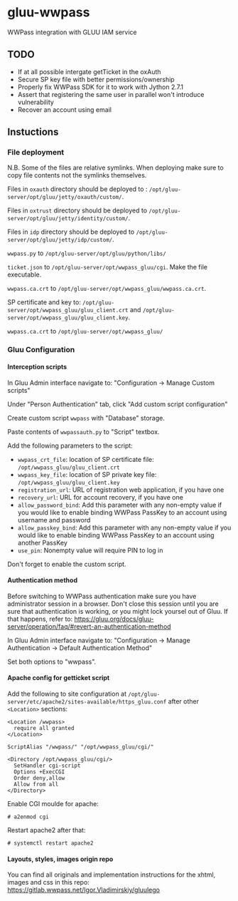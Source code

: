 # gluu-wwpass

WWPass integration with GLUU IAM service

## TODO
 - If at all possible intergate getTicket in the oxAuth
 - Secure SP key file with better permissions/ownership
 - Properly fix WWPass SDK for it to work with Jython 2.7.1
 - Assert that registering the same user in parallel won't introduce vulnerability
 - Recover an account using email

## Instuctions

### File deployment
N.B. Some of the files are relative symlinks. When deploying make sure to copy file contents not the symlinks themselves.

Files in `oxauth` directory should be deployed to : `/opt/gluu-server/opt/gluu/jetty/oxauth/custom/`.

Files in `oxtrust` directory should be deployed to `/opt/gluu-server/opt/gluu/jetty/identity/custom/`.

Files in `idp` directory should be deployed to `/opt/gluu-server/opt/gluu/jetty/idp/custom/`.

`wwpass.py` to `/opt/gluu-server/opt/gluu/python/libs/`

`ticket.json` to `/opt/gluu-server/opt/wwpass_gluu/cgi`. Make the file executable.

`wwpass.ca.crt` to `/opt/gluu-server/opt/wwpass_gluu/wwpass.ca.crt`.

SP certificate and key to: `/opt/gluu-server/opt/wwpass_gluu/gluu_client.crt` and `/opt/gluu-server/opt/wwpass_gluu/gluu_client.key`.

`wwpass.ca.crt` to `/opt/gluu-server/opt/wwpass_gluu/`

### Gluu Configuration

#### Interception scripts
In Gluu Admin interface navigate to: "Configuration -> Manage Custom scripts"

Under "Person Authentication" tab, click "Add custom script configuration"

Create custom script `wwpass` with "Database" storage.

Paste contents of `wwpassauth.py` to "Script" textbox.

Add the following parameters to the script:
 - `wwpass_crt_file`: location of SP certificate file: `/opt/wwpass_gluu/gluu_client.crt`
 - `wwpass_key_file`: location of SP private key file: `/opt/wwpass_gluu/gluu_client.key`
 - `registration_url`: URL of registration web application, if you have one
 - `recovery_url`: URL for account recovery, if you have one
 - `allow_password_bind`: Add this parameter with any non-empty value if you would like to enable binding WWPass PassKey to an account using username and password
 - `allow_passkey_bind`: Add this parameter with any non-empty value if you would like to enable binding WWPass PassKey to an account using another PassKey
  - `use_pin`: Nonempty value will require PIN to log in

Don't forget to enable the custom script.

#### Authentication method

Before switching to WWPass authentication make sure you have administrator session in a browser. Don't close this session until you are sure that authentication is working, or you might lock yoursel out of Gluu. If that happens, refer to: https://gluu.org/docs/gluu-server/operation/faq/#revert-an-authentication-method

In Gluu Admin interface navigate to: "Configuration -> Manage Authentication -> Default Authentication Method"

Set both options to "wwpass".

#### Apache config for getticket script

Add the following to site configuration at `/opt/gluu-server/etc/apache2/sites-available/https_gluu.conf` after other `<Location>` sections:
```
<Location /wwpass>
  require all granted
</Location>

ScriptAlias "/wwpass/" "/opt/wwpass_gluu/cgi/"

<Directory /opt/wwpass_gluu/cgi/>
  SetHandler cgi-script
  Options +ExecCGI
  Order deny,allow
  Allow from all
</Directory>
```

Enable CGI moulde for apache:
```
# a2enmod cgi
```

Restart apache2 after that:
```
# systemctl restart apache2
```

#### Layouts, styles, images origin repo
You can find all originals and implementation instructions for the xhtml, images and css in this repo:
https://gitlab.wwpass.net/Igor.Vladimirskiy/gluulego
